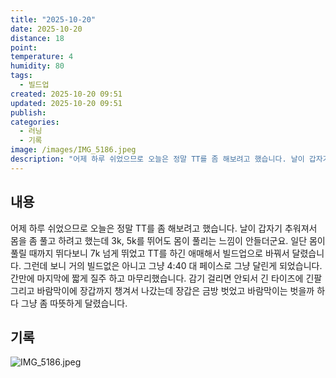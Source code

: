 ```yaml
---
title: "2025-10-20"
date: 2025-10-20
distance: 18
point:
temperature: 4
humidity: 80
tags:
  - 빌드업
created: 2025-10-20 09:51
updated: 2025-10-20 09:51
publish:
categories:
  - 러닝
  - 기록
image: /images/IMG_5186.jpeg
description: "어제 하루 쉬었으므로 오늘은 정말 TT를 좀 해보려고 했습니다. 날이 갑자기 추워져서 몸을 좀 풀고 하려고 했는데 3k, 5k를 뛰어도 몸이 풀리는 느낌이 안들더군요. 일단 몸이 풀릴 때까지 뛰다보니 7k 넘게 뛰었고 TT를 하긴 애매해서 빌드업으로 바꿔서 달렸습니다. 그런데 보니 거의"
---
```

## 내용
어제 하루 쉬었으므로 오늘은 정말 TT를 좀 해보려고 했습니다. 
날이 갑자기 추워져서 몸을 좀 풀고 하려고 했는데 3k, 5k를 뛰어도 몸이 풀리는 느낌이 안들더군요. 일단 몸이 풀릴 때까지 뛰다보니 7k 넘게 뛰었고 TT를 하긴 애매해서 빌드업으로 바꿔서 달렸습니다. 그런데 보니 거의 빌드없은 아니고 그냥 4:40 대 페이스로 그냥 달린게 되었습니다. 
간만에 마지막에 짧게 질주 하고 마무리했습니다.
감기 걸리면 안되서 긴 타이즈에 긴팔 그리고 바람막이에 장갑까지 챙겨서 나갔는데 장갑은 금방 벗었고 바람막이는 벗을까 하다 그냥 좀 따뜻하게 달렸습니다.

## 기록
![IMG_5186.jpeg](/images/IMG_5186.jpeg)

